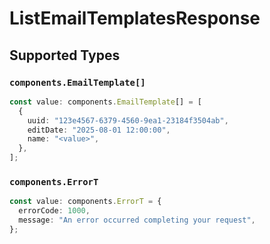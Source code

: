 # ListEmailTemplatesResponse


## Supported Types

### `components.EmailTemplate[]`

```typescript
const value: components.EmailTemplate[] = [
  {
    uuid: "123e4567-6379-4560-9ea1-23184f3504ab",
    editDate: "2025-08-01 12:00:00",
    name: "<value>",
  },
];
```

### `components.ErrorT`

```typescript
const value: components.ErrorT = {
  errorCode: 1000,
  message: "An error occurred completing your request",
};
```

